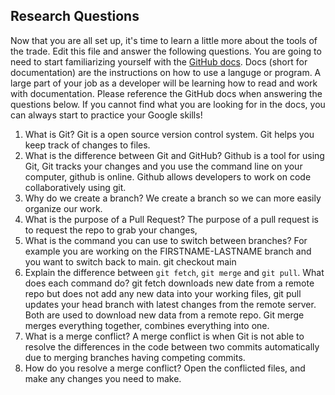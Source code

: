 ## Research Questions 

Now that you are all set up, it's time to learn a little more about the tools of the trade. Edit this file and answer the following questions. You are going to need to start familiarizing yourself with the [GitHub docs](https://docs.github.com/en). Docs (short for documentation) are the instructions on how to use a languge or program. A large part of your job as a developer will be learning how to read and work with documentation. Please reference the GitHub docs when answering the questions below. If you cannot find what you are looking for in the docs, you can always start to practice your Google skills!

1. What is Git?
Git is a open source version control system. Git helps you keep track of changes to files.
2. What is the difference between Git and GitHub?
Github is a tool for using Git, Git tracks your changes and you use the command line on your computer, github is
online. Github allows developers to work on code collaboratively using git. 
3. Why do we create a branch?
We create a branch so we can more easily organize our work. 
4. What is the purpose of a Pull Request?
The purpose of a pull request is to request the repo to grab your changes, 
5. What is the command you can use to switch between branches? For example you are working on the FIRSTNAME-LASTNAME branch and you want to switch back to main.
git checkout main
6. Explain the difference between `git fetch`, `git merge` and `git pull`. What does each command do?
git fetch downloads new date from a remote repo but does not add any new data into your working files, git pull updates your head branch with latest changes 
from the remote server. Both are used to download new data from a remote repo. Git merge merges everything together, combines everything into one. 
7. What is a merge conflict?
A merge conflict is when Git is not able to resolve the differences in the code between two commits automatically due to merging branches having competing commits.  
8. How do you resolve a merge conflict?
Open the conflicted files, and make any changes you need to make. 
